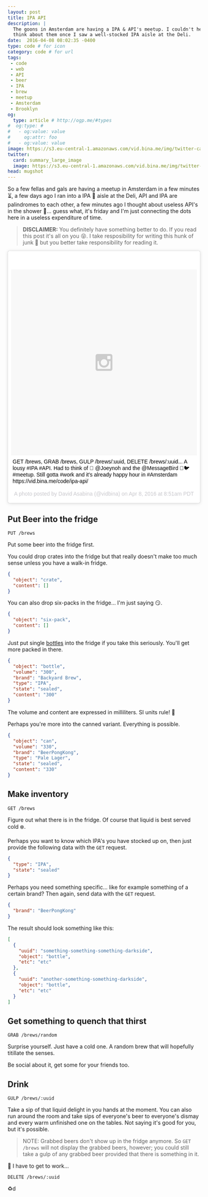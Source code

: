 ```yaml
---
layout: post
title: IPA API
description: |
  The goons in Amsterdam are having a IPA & API's meetup. I couldn't help but
  think about them once I saw a well-stocked IPA aisle at the Deli.
date:  2016-04-08 08:02:35 -0400
type: code # for icon
category: code # for url
tags:
 - code
 - web
 - API
 - beer
 - IPA
 - brew
 - meetup
 - Amsterdam
 - Brooklyn
og:
  type: article # http://ogp.me/#types
#  og:type: # 
#   - og:value: value
#     og:attr: foo
#   - og:value: value
image: https://s3.eu-central-1.amazonaws.com/vid.bina.me/img/twitter-cards/ipas.png
twitter:
  card: summary_large_image
  image: https://s3.eu-central-1.amazonaws.com/vid.bina.me/img/twitter-cards/ipas.png
head: mugshot
---
```


So a few fellas and gals are having a meetup in Amsterdam in a few minutes
:hourglass_flowing_sand:, a few days ago I ran into a IPA :beers: aisle at the
Deli, API and IPA are palindromes to each other, a few minutes ago I thought
about useless API's in the shower :shower:... guess what, it's friday and I'm
just connecting the dots here in a useless expenditure of time.

> **DISCLAIMER:** You definitely have something better to do. If you read this
post it's all on you :stuck_out_tongue_closed_eyes:. I take resposibility for
writing this hunk of junk :shit: but you better take responsibility for
reading it.

<div class="element instagram">
<blockquote class="instagram-media" data-instgrm-captioned data-instgrm-version="6" style=" background:#FFF; border:0; border-radius:3px; box-shadow:0 0 1px 0 rgba(0,0,0,0.5),0 1px 10px 0 rgba(0,0,0,0.15); margin: 1px; max-width:658px; padding:0; width:99.375%; width:-webkit-calc(100% - 2px); width:calc(100% - 2px);"><div style="padding:8px;"> <div style=" background:#F8F8F8; line-height:0; margin-top:40px; padding:50.0% 0; text-align:center; width:100%;"> <div style=" background:url(data:image/png;base64,iVBORw0KGgoAAAANSUhEUgAAACwAAAAsCAMAAAApWqozAAAAGFBMVEUiIiI9PT0eHh4gIB4hIBkcHBwcHBwcHBydr+JQAAAACHRSTlMABA4YHyQsM5jtaMwAAADfSURBVDjL7ZVBEgMhCAQBAf//42xcNbpAqakcM0ftUmFAAIBE81IqBJdS3lS6zs3bIpB9WED3YYXFPmHRfT8sgyrCP1x8uEUxLMzNWElFOYCV6mHWWwMzdPEKHlhLw7NWJqkHc4uIZphavDzA2JPzUDsBZziNae2S6owH8xPmX8G7zzgKEOPUoYHvGz1TBCxMkd3kwNVbU0gKHkx+iZILf77IofhrY1nYFnB/lQPb79drWOyJVa/DAvg9B/rLB4cC+Nqgdz/TvBbBnr6GBReqn/nRmDgaQEej7WhonozjF+Y2I/fZou/qAAAAAElFTkSuQmCC); display:block; height:44px; margin:0 auto -44px; position:relative; top:-22px; width:44px;"></div></div> <p style=" margin:8px 0 0 0; padding:0 4px;"> <a href="https://www.instagram.com/p/BD8eeI-S0OD/" style=" color:#000; font-family:Arial,sans-serif; font-size:14px; font-style:normal; font-weight:normal; line-height:17px; text-decoration:none; word-wrap:break-word;" target="_blank">GET /brews, GRAB /brews, GULP /brews/:uuid, DELETE /brews/:uuid... A lousy #IPA #API. Had to think of 🍻 @Joeynoh and the @MessageBird 📨🐦 #meetup. Still gotta #work and it&#39;s already happy hour in #Amsterdam https://vid.bina.me/code/ipa-api/</a></p> <p style=" color:#c9c8cd; font-family:Arial,sans-serif; font-size:14px; line-height:17px; margin-bottom:0; margin-top:8px; overflow:hidden; padding:8px 0 7px; text-align:center; text-overflow:ellipsis; white-space:nowrap;">A photo posted by David Asabina (@vidbina) on <time style=" font-family:Arial,sans-serif; font-size:14px; line-height:17px;" datetime="2016-04-08T15:51:07+00:00">Apr 8, 2016 at 8:51am PDT</time></p></div></blockquote> <script async defer src="//platform.instagram.com/en_US/embeds.js"></script>
</div>

## Put Beer into the fridge

    PUT /brews

Put some beer into the fridge first.

You could drop crates into the fridge but that really doesn't make too much
sense unless you have a walk-in fridge.

```json
{
  "object": "crate",
  "content": []
}
```

You can also drop six-packs in the fridge... I'm just saying :smirk:.

```json
{
  "object": "six-pack",
  "content": []
}
```

Just put single [bottles](https://en.wikipedia.org/wiki/Beer_bottle) into the
fridge if you take this seriously. You'll get more packed in there.

```json
{
  "object": "bottle",
  "volume": "300",
  "brand": "Backyard Brew",
  "type": "IPA",
  "state": "sealed",
  "content": "300"
}
```

The volume and content are expressed in milliliters. SI units rule! :metal:

Perhaps you're more into the canned variant. Everything is possible.

```json
{
  "object": "can",
  "volume": "330",
  "brand": "BeerPongKong",
  "type": "Pale Lager",
  "state": "sealed",
  "content": "330"
}
```

## Make inventory

    GET /brews

Figure out what there is in the fridge. Of course that liquid is best served
cold :snowflake:.

Perhaps you want to know which IPA's you have stocked up on, then just provide
the following data with the `GET` request.

```json
{
  "type": "IPA",
  "state": "sealed"
}
```

Perhaps you need something specific... like for example something of a certain
brand? Then again, send data with the `GET` request.

```json
{
  "brand": "BeerPongKong"
}
```

The result should look something like this:

```json
[
  {
    "uuid": "something-something-something-darkside",
    "object": "bottle",
    "etc": "etc"
  },
  {
    "uuid": "another-something-something-darkside",
    "object": "bottle",
    "etc": "etc"
  }
]
```


## Get something to quench that thirst

    GRAB /brews/random

Surprise yourself. Just have a cold one. A random brew that will hopefully
titillate the senses.

Be social about it, get some for your friends too.

## Drink

    GULP /brews/:uuid

Take a sip of that liquid delight in you hands at the moment. You can also run
around the room and take sips of everyone's beer to everyone's dismay and
every warm unfinished one on the tables. Not saying it's good for you, but it's
possible.

> NOTE: Grabbed beers don't show up in the fridge anymore. So `GET /brews` will
not display the grabbed beers, however; you could still take a gulp of any
grabbed beer provided that there is something in it.

:shit: I have to get to work...

    DELETE /brews/:uuid

:recycle:d
